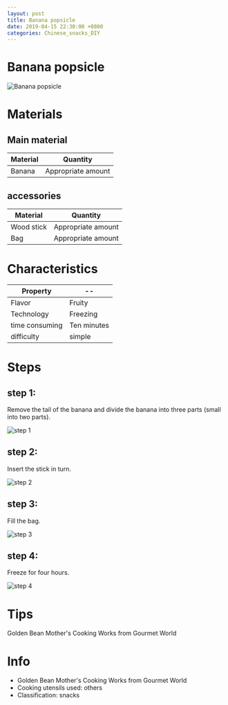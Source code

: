 ```yaml
---
layout: post
title: Banana popsicle
date: 2019-04-15 22:30:00 +0800
categories: Chinese_snacks_DIY
---
```


# Banana popsicle

![Banana popsicle]({{site.baseurl}}/img/405159/405159.jpg)

# Materials


## Main material

Material|Quantity
--|--
Banana|Appropriate amount

## accessories

Material|Quantity
--|--
Wood stick|Appropriate amount
Bag|Appropriate amount

# Characteristics

Property|--
--|--
Flavor|Fruity
Technology|Freezing
time consuming|Ten minutes
difficulty|simple

# Steps

## step 1:

Remove the tail of the banana and divide the banana into three parts (small into two parts).

![step 1]({{site.baseurl}}/img/405159/1.jpg)

## step 2:

Insert the stick in turn.

![step 2]({{site.baseurl}}/img/405159/2.jpg)

## step 3:

Fill the bag.

![step 3]({{site.baseurl}}/img/405159/3.jpg)

## step 4:

Freeze for four hours.

![step 4]({{site.baseurl}}/img/405159/4.jpg)

# Tips

Golden Bean Mother's Cooking Works from Gourmet World

# Info

- Golden Bean Mother's Cooking Works from Gourmet World
- Cooking utensils used: others
- Classification: snacks